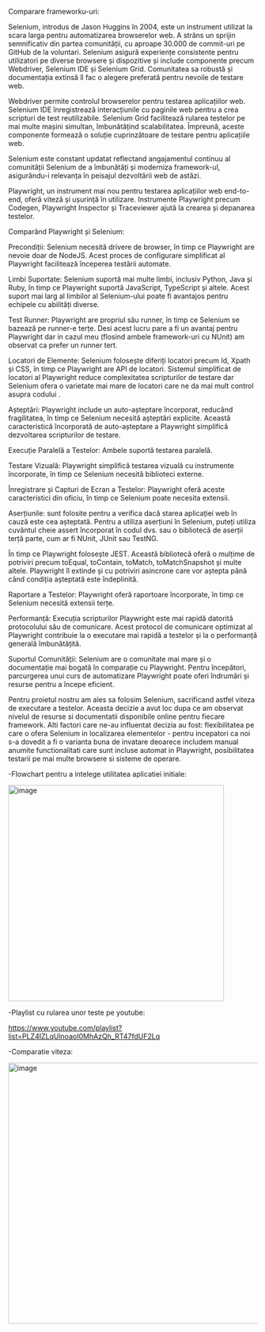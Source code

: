 
Comparare frameworku-uri:

Selenium, introdus de Jason Huggins în 2004, este un instrument utilizat la scara larga pentru automatizarea browserelor web. A strâns un sprijin semnificativ din partea comunității, cu aproape 30.000 de commit-uri pe GitHub de la voluntari. Selenium asigură experiențe consistente pentru utilizatori pe diverse browsere și dispozitive și include componente precum Webdriver, Selenium IDE și Selenium Grid. Comunitatea sa robustă și documentația extinsă îl fac o alegere preferată pentru nevoile de testare web.

Webdriver permite controlul browserelor pentru testarea aplicațiilor web. Selenium IDE înregistrează interacțiunile cu paginile web pentru a crea scripturi de test reutilizabile. Selenium Grid facilitează rularea testelor pe mai multe mașini simultan, îmbunătățind scalabilitatea. Împreună, aceste componente formează o soluție cuprinzătoare de testare pentru aplicațiile web.

Selenium este constant updatat reflectand angajamentul continuu al comunității Selenium de a îmbunătăți și moderniza framework-ul, asigurându-i relevanța în peisajul dezvoltării web de astăzi.

Playwright, un instrument mai nou pentru testarea aplicațiilor web end-to-end, oferă viteză și ușurință în utilizare. Instrumente Playwright precum Codegen, Playwright Inspector și Traceviewer ajută la crearea și depanarea testelor.

Comparând Playwright și Selenium:

Precondiții: Selenium necesită drivere de browser, în timp ce Playwright are nevoie doar de NodeJS. Acest proces de configurare simplificat al Playwright facilitează începerea testării automate.

Limbi Suportate: Selenium suportă mai multe limbi, inclusiv Python, Java și Ruby, în timp ce Playwright suportă JavaScript, TypeScript și altele. Acest suport mai larg al limbilor al Selenium-ului poate fi avantajos pentru echipele cu abilități diverse.

Test Runner: Playwright are propriul său runner, în timp ce Selenium se bazează pe runner-e terțe. Desi acest lucru pare a fi un avantaj pentru Playwright dar in cazul meu (flosind ambele framework-uri cu NUnit) am observat ca prefer un runner tert.

Locatori de Elemente: Selenium folosește diferiți locatori precum Id, Xpath și CSS, în timp ce Playwright are API de locatori. Sistemul simplificat de locatori al Playwright reduce complexitatea scripturilor de testare dar Selenium ofera o varietate mai mare de locatori care ne da mai mult control asupra codului .

Așteptări: Playwright include un auto-așteptare încorporat, reducând fragilitatea, în timp ce Selenium necesită așteptări explicite. Această caracteristică încorporată de auto-așteptare a Playwright simplifică dezvoltarea scripturilor de testare.

Execuție Paralelă a Testelor: Ambele suportă testarea paralelă.

Testare Vizuală: Playwright simplifică testarea vizuală cu instrumente încorporate, în timp ce Selenium necesită biblioteci externe. 

Înregistrare și Capturi de Ecran a Testelor: Playwright oferă aceste caracteristici din oficiu, în timp ce Selenium poate necesita extensii. 

Aserțiunile: sunt folosite pentru a verifica dacă starea aplicației web în cauză este cea așteptată. Pentru a utiliza aserțiuni în Selenium, puteți utiliza cuvântul cheie assert încorporat în codul dvs. sau o bibliotecă de aserții terță parte, cum ar fi NUnit, JUnit sau TestNG.

În timp ce Playwright folosește JEST. Această bibliotecă oferă o mulțime de potriviri precum toEqual, toContain, toMatch, toMatchSnapshot și multe altele. Playwright îl extinde și cu potriviri asincrone care vor aștepta până când condiția așteptată este îndeplinită.

Raportare a Testelor: Playwright oferă raportoare încorporate, în timp ce Selenium necesită extensii terțe. 

Performanță: Execuția scripturilor Playwright este mai rapidă datorită protocolului său de comunicare. Acest protocol de comunicare optimizat al Playwright contribuie la o executare mai rapidă a testelor și la o performanță generală îmbunătățită.

Suportul Comunității: Selenium are o comunitate mai mare și o documentație mai bogată în comparație cu Playwright. Pentru începători, parcurgerea unui curs de automatizare Playwright poate oferi îndrumări și resurse pentru a începe eficient.


Pentru proietul nostru am ales sa folosim Selenium, sacrificand astfel viteza de executare a testelor. Aceasta decizie a avut loc dupa ce am observat nivelul de resurse si documentatii disponibile online pentru fiecare framework. Alti factori care ne-au influentat decizia au fost: flexibilitatea pe care o ofera Selenium in localizarea elementelor - pentru incepatori ca noi s-a dovedit a fi o varianta buna de invatare deoarece includem manual anumite functionalitati care sunt incluse automat in Playwright, posibilitatea testarii pe mai multe browsere si sisteme de operare.

-Flowchart pentru a intelege utilitatea aplicatiei initiale:

<img width="436" alt="image" src="https://github.com/Cristina-e/Testare/assets/82153676/a522e9a7-556d-4a1d-9d98-6efba74f830e">


-Playlist cu rularea unor teste pe youtube:

https://www.youtube.com/playlist?list=PLZ4IZLqUlnoaoI0MhAzQh_RT47fdUF2Lq

-Comparatie viteza: 

<img width="526" alt="image" src="https://github.com/Cristina-e/Testare/assets/82153676/c960d425-fcbe-469d-8bfb-98d79d8d9905">


